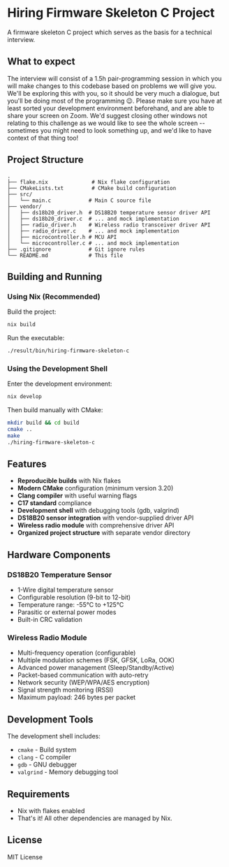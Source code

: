 # Hiring Firmware Skeleton C Project

A firmware skeleton C project which serves as the basis for a technical interview.


## What to expect

The interview will consist of a 1.5h pair-programming session in which you will make changes to this codebase based on problems we will give you.
We'll be exploring this with you, so it should be very much a dialogue, but you'll be doing most of the programming 😉.
Please make sure you have at least sorted your development environment beforehand, and are able to share your screen on Zoom.
We'd suggest closing other windows not relating to this challenge as we would like to see the whole screen -- sometimes you might need to look something up, and we'd like to have context of that thing too!

## Project Structure

```
.
├── flake.nix              # Nix flake configuration
├── CMakeLists.txt         # CMake build configuration
├── src/
│   └── main.c            # Main C source file
├── vendor/
│   ├── ds18b20_driver.h  # DS18B20 temperature sensor driver API
│   ├── ds18b20_driver.c  # ... and mock implementation
│   ├── radio_driver.h    # Wireless radio transceiver driver API
│   ├── radio_driver.c    # ... and mock implementation
│   ├── microcontroller.h # MCU API
│   └── microcontroller.c # ... and mock implementation
├── .gitignore            # Git ignore rules
└── README.md             # This file
```

## Building and Running

### Using Nix (Recommended)

Build the project:
```bash
nix build
```

Run the executable:
```bash
./result/bin/hiring-firmware-skeleton-c
```

### Using the Development Shell

Enter the development environment:
```bash
nix develop
```

Then build manually with CMake:
```bash
mkdir build && cd build
cmake ..
make
./hiring-firmware-skeleton-c
```

## Features

- **Reproducible builds** with Nix flakes
- **Modern CMake** configuration (minimum version 3.20)
- **Clang compiler** with useful warning flags
- **C17 standard** compliance
- **Development shell** with debugging tools (gdb, valgrind)
- **DS18B20 sensor integration** with vendor-supplied driver API
- **Wireless radio module** with comprehensive driver API
- **Organized project structure** with separate vendor directory

## Hardware Components

### DS18B20 Temperature Sensor
- 1-Wire digital temperature sensor
- Configurable resolution (9-bit to 12-bit)
- Temperature range: -55°C to +125°C
- Parasitic or external power modes
- Built-in CRC validation

### Wireless Radio Module
- Multi-frequency operation (configurable)
- Multiple modulation schemes (FSK, GFSK, LoRa, OOK)
- Advanced power management (Sleep/Standby/Active)
- Packet-based communication with auto-retry
- Network security (WEP/WPA/AES encryption)
- Signal strength monitoring (RSSI)
- Maximum payload: 246 bytes per packet

## Development Tools

The development shell includes:
- `cmake` - Build system
- `clang` - C compiler
- `gdb` - GNU debugger
- `valgrind` - Memory debugging tool

## Requirements

- Nix with flakes enabled
- That's it! All other dependencies are managed by Nix.

## License

MIT License
